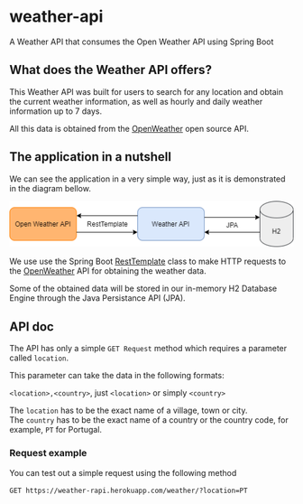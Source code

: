 # weather-api
A Weather API that consumes the Open Weather API using Spring Boot

## What does the Weather API offers?
This Weather API was built for users to search for any location and obtain the current weather information, as well as hourly and daily weather information up to 7 days.

All this data is obtained from the [OpenWeather](https://openweathermap.org/api) open source API.

## The application in a nutshell
We can see the application in a very simple way, just as it is demonstrated in the diagram bellow.

<p align="center">
  <img src="https://github.com/ryzenboi98/weather-api/blob/main/structure.png">
</p>

We use use the Spring Boot [RestTemplate](https://docs.spring.io/spring-framework/docs/current/javadoc-api/org/springframework/web/client/RestTemplate.html) class to make HTTP requests to the [OpenWeather](https://openweathermap.org/api) API for obtaining the weather data. 

Some of the obtained data will be stored in our in-memory H2 Database Engine through the Java Persistance API (JPA).

## API doc
The API has only a simple `GET Request` method which requires a parameter called `location`.

This parameter can take the data in the following formats:

`<location>,<country>`, just `<location>` or simply `<country>`

The `location` has to be the exact name of a village, town or city. 
<br/>
The `country` has to be the exact name of a country or the country code, for example, `PT` for Portugal.

### Request example
You can test out a simple request using the following method
```http
GET https://weather-rapi.herokuapp.com/weather/?location=PT
```
